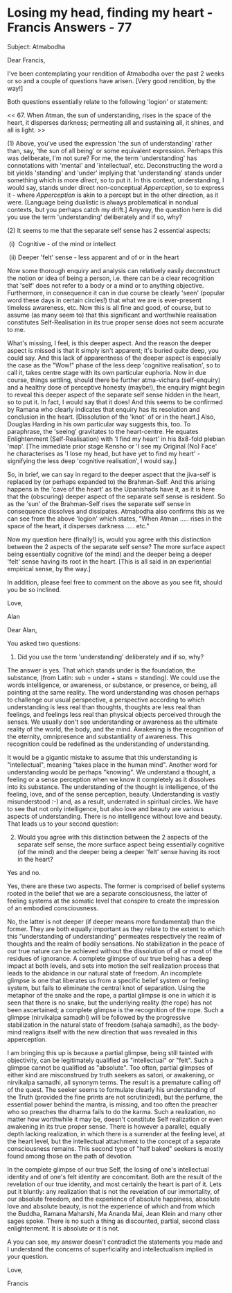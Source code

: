 # Losing my head, finding my heart - Francis Answers - 77

Subject: Atmabodha

Dear Francis,

I've been contemplating your rendition of Atmabodha over the past 2 weeks or so and a couple of questions have arisen. [Very good rendition, by the way!]

Both questions essentially relate to the following 'logion' or statement:

&lt;&lt; 67. When Atman, the sun of understanding, rises in the space of the heart, it disperses darkness; permeating all and sustaining all, it shines, and all is light. &gt;&gt;

(1) Above, you've used the expression 'the sun of understanding' rather than, say, 'the sun of all being' or some equivalent expression. Perhaps this was deliberate, I'm not sure? For me, the term 'understanding' has connotations with 'mental' and 'intellectual', etc. Deconstructing the word a bit yields 'standing' and 'under' implying that 'understanding' stands under something which is more *direct*, so to put it. In this context, understanding, I would say, stands under direct non-conceptual *Apperception*, so to express it - where *Apperception* is akin to a percept but in the other direction, as it were. [Language being dualistic is always problematical in nondual contexts, but you perhaps catch my drift.] Anyway, the question here is did you use the term 'understanding' deliberately and if so, why?

(2) It seems to me that the separate self sense has 2 essential aspects:

&nbsp;(i) &nbsp;Cognitive - of the mind or intellect

&nbsp;(ii) Deeper 'felt' sense - less apparent and of or in the heart

Now some thorough enquiry and analysis can relatively easily deconstruct the notion or idea of being a person, i.e. there can be a clear recognition that 'self' does not refer to a body or a mind or to anything objective. Furthermore, in consequence it can in due course be clearly 'seen' (popular word these days in certain circles!) that what we are is ever-present timeless awareness, etc. Now this is all fine and good, of course, but to assume (as many seem to) that this significant and worthwhile realisation constitutes Self-Realisation in its true proper sense does not seem accurate to me.

What's missing, I feel, is this deeper aspect. And the reason the deeper aspect is missed is that it simply isn't apparent; it's buried quite deep, you could say. And this lack of apparentness of the deeper aspect is especially the case as the &quot;Wow!&quot; phase of the less deep 'cognitive realisation', so to call it, takes centre stage with its own particular euphoria. Now in due course, things settling, should there be further atma-vichara (self-enquiry) and a healthy dose of perceptive honesty (maybe!), the enquiry might begin to reveal this deeper aspect of the separate self sense hidden in the heart, so to put it. In fact, I would say that it does! And this seems to be confirmed by Ramana who clearly indicates that enquiry has its resolution and conclusion in the heart. [Dissolution of the 'knot' of or in the heart.] Also, Douglas Harding in his own particular way suggests this, too. To paraphrase, the 'seeing' gravitates to the heart-centre. He equates Enlightenment (Self-Realisation) with 'I find my heart' in his 8x8-fold plebian 'map'. [The immediate prior stage Kensho or 'I see my Original (No) Face' he characterises as 'I lose my head, but have yet to find my heart' - signifying the less deep 'cognitive realisation', I would say.]

So, in brief, we can say in regard to the deeper aspect that the jiva-self is replaced by (or perhaps expanded to) the Brahman-Self. And this arising happens in the 'cave of the heart' as the Upanishads have it, as it is here that the (obscuring) deeper aspect of the separate self sense is resident. So as the 'sun' of the Brahman-Self rises the separate self sense in consequence dissolves and dissipates. Atmabodha also confirms this as we can see from the above 'logion' which states, &quot;When Atman ..... rises in the space of the heart, it disperses darkness ..... etc.&quot;

Now my question here (finally!) is, would you agree with this distinction between the 2 aspects of the separate self sense? The more surface aspect being essentially cognitive (of the mind) and the deeper being a deeper 'felt' sense having its root in the heart. [This is all said in an experiential empirical sense, by the way.]

In addition, please feel free to comment on the above as you see fit, should you be so inclined.

Love,

Alan

Dear Alan,&nbsp;

You asked two questions:

1. Did you use the term 'understanding' deliberately and if so, why?

The answer is yes. That which stands under is the foundation, the substance, (from Latin: sub = under + stans = standing). We could use the words intelligence, or awareness, or substance, or presence, or being, all pointing at the same reality. The word understanding was chosen perhaps to challenge our usual perspective, a perspective according to which understanding is less real than thoughts, thoughts are less real than feelings, and feelings less real than physical objects perceived through the senses. We usually don't see understanding or awareness as the ultimate reality of the world, the body, and the mind. Awakening is the recognition of the eternity, omnipresence and substantiality of awareness. This recognition could be redefined as the understanding of understanding.

It would be a gigantic mistake to assume that this understanding is &quot;intellectual&quot;, meaning &quot;takes place in the human mind&quot;. Another word for understanding would be perhaps &quot;knowing&quot;. We understand a thought, a feeling or a sense perception when we know it completely as it dissolves into its substance. The understanding of the thought is intelligence, of the feeling, love, and of the sense perception, beauty. Understanding is vastly misunderstood :-) and, as a result, underrated in spiritual circles. We have to see that not only intelligence, but also love and beauty are various aspects of understanding. There is no intelligence without love and beauty. That leads us to your second question:

2. Would you agree with this distinction between the 2 aspects of the separate self sense, the more surface aspect being essentially cognitive (of the mind) and the deeper being a deeper 'felt' sense having its root in the heart?

Yes and no.

Yes, there are these two aspects. The former is comprised of belief systems rooted in the belief that we are a separate consciousness, the latter of feeling systems at the somatic level that conspire to create the impression of an embodied consciousness.&nbsp;

No, the latter is not deeper (if deeper means more fundamental) than the former. They are both equally important as they relate to the extent to which this &quot;understanding of understanding&quot; permeates respectively the realm of thoughts and the realm of bodily sensations. No stabilization in the peace of our true nature can be achieved without the dissolution of all or most of the residues of ignorance. A complete glimpse of our true being has a deep impact at both levels, and sets into motion the self realization process that leads to the abidance in our natural state of freedom. An incomplete glimpse is one that liberates us from a specific belief system or feeling system, but fails to eliminate the central knot of separation. Using the metaphor of the snake and the rope, a partial glimpse is one in which it is seen that there is no snake, but the underlying reality (the rope) has not been ascertained; a complete glimpse is the recognition of the rope. Such a glimpse (nirvikalpa samadhi) will be followed by the progressive stabilization in the natural state of freedom (sahaja samadhi), as the body-mind realigns itself with the new direction that was revealed in this apperception.

I am bringing this up is because a partial glimpse, being still tainted with objectivity, can be legitimately qualified as &quot;intellectual&quot; or &quot;felt&quot;. Such a glimpse cannot be qualified as &quot;absolute&quot;. Too often, partial glimpses of either kind are misconstrued by truth seekers as satori, or awakening, or nirvikalpa samadhi, all synonym terms. The result is a premature calling off of the quest. The seeker seems to formulate clearly his understanding of the Truth (provided the fine prints are not scrutinized), but the perfume, the essential power behind the mantra, is missing, and too often the preacher who so preaches the dharma fails to do the karma. Such a realization, no matter how worthwhile it may be, doesn't constitute Self realization or even awakening in its true proper sense. There is however a parallel, equally depth lacking realization, in which there is a surrender at the feeling level, at the heart level, but the intellectual attachment to the concept of a separate consciousness remains. This second type of &quot;half baked&quot; seekers is mostly found among those on the path of devotion.

In the complete glimpse of our true Self, the losing of one's intellectual identity and of one's felt identity are concomitant. Both are the result of the revelation of our true identity, and most certainly the heart is part of it. Lets put it bluntly: any realization that is not the revelation of our immortality, of our absolute freedom, and the experience of absolute happiness, absolute love and absolute beauty, is not the experience of which and from which the Buddha, Ramana Maharshi, Ma Ananda Mai, Jean Klein and many other sages spoke. There is no such a thing as discounted, partial, second class enlightenment. It is absolute or it is not.

A you can see, my answer doesn't contradict the statements you made and I understand the concerns of superficiality and intellectualism implied in your question.&nbsp;

Love,

Francis

